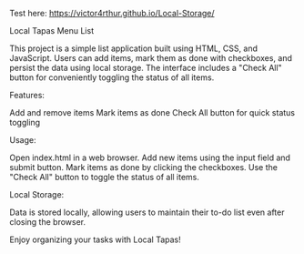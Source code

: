 Test here: https://victor4rthur.github.io/Local-Storage/

Local Tapas Menu List

This project is a simple list application built using HTML, CSS, and JavaScript.
Users can add items, mark them as done with checkboxes, and persist the data using local storage.
The interface includes a "Check All" button for conveniently toggling the status of all items.

Features:

Add and remove items
Mark items as done
Check All button for quick status toggling

Usage:

Open index.html in a web browser.
Add new items using the input field and submit button.
Mark items as done by clicking the checkboxes.
Use the "Check All" button to toggle the status of all items.

Local Storage:

Data is stored locally, allowing users to maintain their to-do list even after closing the browser.

Enjoy organizing your tasks with Local Tapas!
